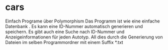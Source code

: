# cars
Einfach Programe über Polymorphism
Das Programm ist wie eine einfache Datenbank . Es kann eine ID-Nummer automatisch generieren und speichern.
Es gibt auch eine Suche nach ID-Nummer und Anzeigeinformationen für jeden Autotyp. All dies durch die Generierung von Dateien im selben Programmordner mit einem Suffix *.txt
